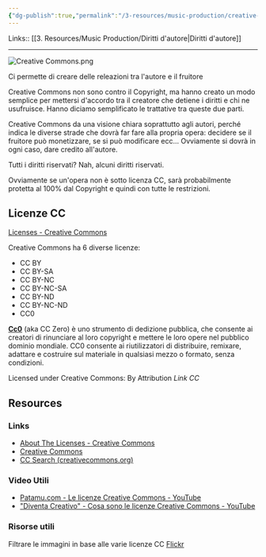 ```yaml
---
{"dg-publish":true,"permalink":"/3-resources/music-production/creative-commons/"}
---
```


Links:: [[3. Resources/Music Production/Diritti d'autore\|Diritti d'autore]]

---
![Creative Commons.png](/img/user/3.%20Resources/Images/Creative%20Commons.png)


Ci permette di creare delle releazioni tra l'autore e il fruitore
 
Creative Commons non sono contro il Copyright, ma hanno creato un modo semplice per mettersi d'accordo tra il creatore che detiene i diritti e chi ne usufruisce. Hanno diciamo semplificato le trattative tra queste due parti.
 
Creative Commons da una visione chiara soprattutto agli autori, perché indica le diverse strade che dovrà far fare alla propria opera: decidere se il fruitore può monetizzare, se si può modificare ecc... Ovviamente si dovrà in ogni caso, dare credito all'autore.

Tutti i diritti riservati? Nah, alcuni diritti riservati.

Ovviamente se un'opera non è sotto licenza CC, sarà probabilmente protetta al 100% dal Copyright e quindi con tutte le restrizioni. 
 
## Licenze CC

[Licenses - Creative Commons](https://creativecommons.org/license)

Creative Commons ha 6 diverse licenze:
 - CC BY
 - CC BY-SA
 - CC BY-NC
 - CC BY-NC-SA
 - CC BY-ND
 - CC BY-NC-ND
 - CC0 


**[Cc0](https://creativecommons.org/publicdomain/zero/1.0/)** (aka CC Zero) è uno strumento di dedizione pubblica, che consente ai creatori di rinunciare al loro copyright e mettere le loro opere nel pubblico dominio mondiale. CC0 consente ai riutilizzatori di distribuire, remixare, adattare e costruire sul materiale in qualsiasi mezzo o formato, senza condizioni.

 

Licensed under Creative Commons: By Attribution
_Link CC_


## Resources
### Links

- [About The Licenses - Creative Commons](https://creativecommons.org/licenses/)
- [Creative Commons](https://wiki.creativecommons.org/wiki/)
- [CC Search (creativecommons.org)](https://search.creativecommons.org/)

### Video Utili

 - [Patamu.com - Le licenze Creative Commons - YouTube](https://www.youtube.com/watch?v=6bb0INTcUuE)
 - ["Diventa Creativo" - Cosa sono le licenze Creative Commons - YouTube](https://www.youtube.com/watch?v=YuqdltUGASc)

### Risorse utili

 Filtrare le immagini in base alle varie licenze CC
 [Flickr](https://flickr.com/search/advanced)

